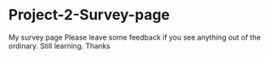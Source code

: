# Project-2-Survey-page
My  survey page
Please leave some feedback if you see anything out of the ordinary.
Still learning.
Thanks 
